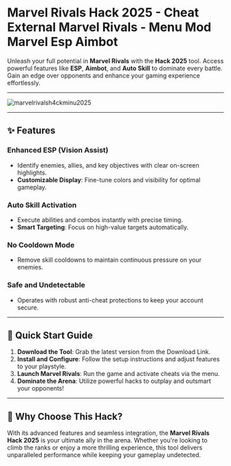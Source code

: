 # Marvel Rivals Hack 2025 - Cheat External Marvel Rivals - Menu Mod Marvel Esp Aimbot

Unleash your full potential in **Marvel Rivals** with the **Hack 2025** tool. Access powerful features like **ESP**, **Aimbot**, and **Auto Skill** to dominate every battle. Gain an edge over opponents and enhance your gaming experience effortlessly.  

---

![marvelrivalsh4ckminu2025](https://github.com/user-attachments/assets/784cc026-aa6a-45ad-8077-9ad3721500ee)


---

## ✨ Features  

### **Enhanced ESP (Vision Assist)**  
- Identify enemies, allies, and key objectives with clear on-screen highlights.  
- **Customizable Display**: Fine-tune colors and visibility for optimal gameplay.  

### **Auto Skill Activation**  
- Execute abilities and combos instantly with precise timing.  
- **Smart Targeting**: Focus on high-value targets automatically.  

### **No Cooldown Mode**  
- Remove skill cooldowns to maintain continuous pressure on your enemies.  

### **Safe and Undetectable**  
- Operates with robust anti-cheat protections to keep your account secure.  

---

## 🚀 Quick Start Guide  

1. **Download the Tool**: Grab the latest version from the Download Link.  
2. **Install and Configure**: Follow the setup instructions and adjust features to your playstyle.  
3. **Launch Marvel Rivals**: Run the game and activate cheats via the menu.  
4. **Dominate the Arena**: Utilize powerful hacks to outplay and outsmart your opponents!  

---

## 🌟 Why Choose This Hack?  

With its advanced features and seamless integration, the **Marvel Rivals Hack 2025** is your ultimate ally in the arena. Whether you're looking to climb the ranks or enjoy a more thrilling experience, this tool delivers unparalleled performance while keeping your gameplay undetected.  
